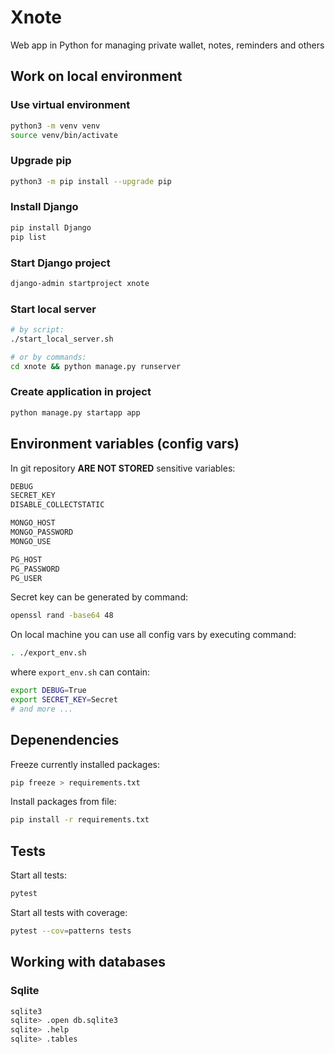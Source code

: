 # Xnote

Web app in Python for managing private wallet, notes, reminders and others

## Work on local environment

### Use virtual environment

```bash
python3 -m venv venv
source venv/bin/activate
```

### Upgrade pip

```bash
python3 -m pip install --upgrade pip
```

### Install Django

```bash
pip install Django
pip list
```

### Start Django project

```bash
django-admin startproject xnote
```

### Start local server

```bash
# by script:
./start_local_server.sh

# or by commands:
cd xnote && python manage.py runserver
```

### Create application in project

```bash
python manage.py startapp app
```

## Environment variables (config vars)

In git repository **ARE NOT STORED** sensitive variables:

```bash
DEBUG
SECRET_KEY
DISABLE_COLLECTSTATIC

MONGO_HOST
MONGO_PASSWORD
MONGO_USE

PG_HOST
PG_PASSWORD
PG_USER
```

Secret key can be generated by command:

```bash
openssl rand -base64 48
```

On local machine you can use all config vars by executing command:

```bash
. ./export_env.sh
```

where `export_env.sh` can contain:

```bash
export DEBUG=True
export SECRET_KEY=Secret
# and more ...
```

## Depenendencies

Freeze currently installed packages:
```bash
pip freeze > requirements.txt
```

Install packages from file:
```bash
pip install -r requirements.txt
```

## Tests

Start all tests:
```bash
pytest
```

Start all tests with coverage:
```bash
pytest --cov=patterns tests
```

## Working with databases

### Sqlite

```bash
sqlite3
sqlite> .open db.sqlite3
sqlite> .help
sqlite> .tables
```